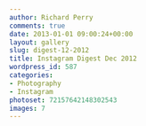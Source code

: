 ```yaml
---
author: Richard Perry
comments: true
date: 2013-01-01 09:00:24+00:00
layout: gallery
slug: digest-12-2012
title: Instagram Digest Dec 2012
wordpress_id: 587
categories:
- Photography
- Instagram
photoset: 72157642148302543
images: 7
---
```


